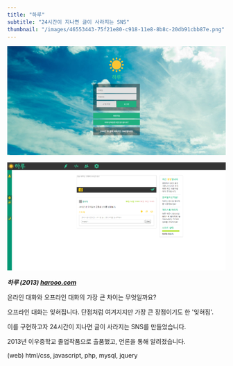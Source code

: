 ```yaml
---
title: "하루"
subtitle: "24시간이 지나면 글이 사라지는 SNS"
thumbnail: "/images/46553443-75f21e80-c918-11e8-8b8c-20db91cbb87e.png"
---
```


![](/images/9950C1455B214D5B27.png)

![](/images/46553442-75598800-c918-11e8-859b-35d70b56d9de.png)

_**하루 (2013) [harooo.com](https://harooo.com/harooo/)**_

온라인 대화와 오프라인 대화의 가장 큰 차이는 무엇일까요?

오프라인 대화는 잊혀집니다. 단점처럼 여겨지지만 가장 큰 장점이기도 한 '잊혀짐'.

이를 구현하고자 24시간이 지나면 글이 사라지는 SNS를 만들었습니다.

2013년 이우중학교 졸업작품으로 출품했고, 언론을 통해 알려졌습니다.

(web) html/css, javascript, php, mysql, jquery

